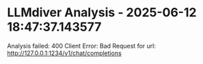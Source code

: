 # LLMdiver Analysis - 2025-06-12 18:47:37.143577

Analysis failed: 400 Client Error: Bad Request for url: http://127.0.0.1:1234/v1/chat/completions